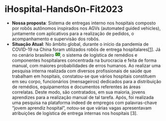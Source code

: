 # iHospital-HandsOn-Fit2023

 - **Nossa proposta**: Sistema de entregas interno nos hospitais composto por robôs autônomos inspirados nos AGVs (automated guided vehicles), juntamente com aplicativos para a realização de pedidos, o acompanhamento e supervisão dos robôs. 
 - **Situação Atual**: No âmbito global, durante o início da pandemia de COVID-19 na China foram utilizados robôs de entrega hospitalares[[1]]. Já no cenário brasileiro <img src="README_img\brazil.svg" width="15" height="15" alt="brazil" />, o sistema de logística de remédios e componentes hospitalares concentrada na burocracia e feita de forma manual, com maiores probabilidades de erros humanos.
Ao realizar uma pesquisa interna realizada com diversos profissionais de saúde que trabalham em hospitais, constatou-se que vários hospitais constituem em seu corpo, funcionários (mensageiros) dedicados para a distribuição de remédios, equipamentos e documentos referentes às áreas correlatas. Deste modo, são contratados, em sua maioria, jovens aprendizes para a realização manual de tal tarefa.
	Após, foi realizada uma pesquisa na plataforma indeed de empregos com palavras-chave “jovem aprendiz hospital”, notou-se que várias vagas apresentavam atribuições de logística de entrega internas nos hospitais [3].

 [1]: https://news.cgtn.com/news/2020-02-02/Hospitals-in-coronavirus-hit-Wuhan-use-medicine-delivery-robots-NKyRHprLry/index.html
